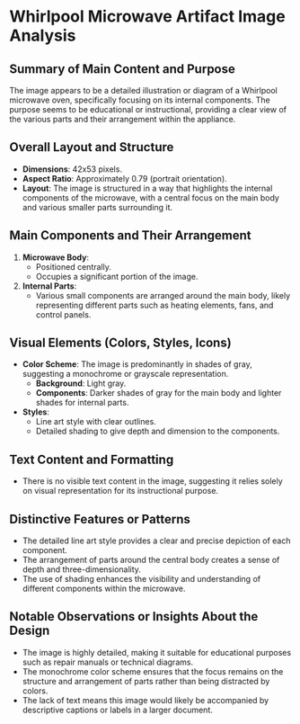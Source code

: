 # Whirlpool Microwave Artifact Image Analysis

## Summary of Main Content and Purpose
The image appears to be a detailed illustration or diagram of a Whirlpool microwave oven, specifically focusing on its internal components. The purpose seems to be educational or instructional, providing a clear view of the various parts and their arrangement within the appliance.

## Overall Layout and Structure
- **Dimensions**: 42x53 pixels.
- **Aspect Ratio**: Approximately 0.79 (portrait orientation).
- **Layout**: The image is structured in a way that highlights the internal components of the microwave, with a central focus on the main body and various smaller parts surrounding it.

## Main Components and Their Arrangement
1. **Microwave Body**:
   - Positioned centrally.
   - Occupies a significant portion of the image.
2. **Internal Parts**:
   - Various small components are arranged around the main body, likely representing different parts such as heating elements, fans, and control panels.

## Visual Elements (Colors, Styles, Icons)
- **Color Scheme**: The image is predominantly in shades of gray, suggesting a monochrome or grayscale representation.
  - **Background**: Light gray.
  - **Components**: Darker shades of gray for the main body and lighter shades for internal parts.
- **Styles**:
  - Line art style with clear outlines.
  - Detailed shading to give depth and dimension to the components.

## Text Content and Formatting
- There is no visible text content in the image, suggesting it relies solely on visual representation for its instructional purpose.

## Distinctive Features or Patterns
- The detailed line art style provides a clear and precise depiction of each component.
- The arrangement of parts around the central body creates a sense of depth and three-dimensionality.
- The use of shading enhances the visibility and understanding of different components within the microwave.

## Notable Observations or Insights About the Design
- The image is highly detailed, making it suitable for educational purposes such as repair manuals or technical diagrams.
- The monochrome color scheme ensures that the focus remains on the structure and arrangement of parts rather than being distracted by colors.
- The lack of text means this image would likely be accompanied by descriptive captions or labels in a larger document.